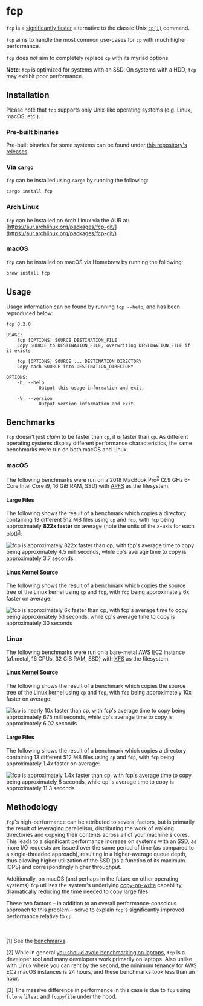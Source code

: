 # fcp

`fcp` is a [significantly faster](#benchmarks) alternative to the classic Unix [`cp(1)`](https://man7.org/linux/man-pages/man1/cp.1.html) command.

`fcp` aims to handle the most common use-cases for `cp` with much higher performance.

`fcp` does _not_ aim to completely replace `cp` with its myriad options.

**Note**: `fcp` is optimized for systems with an SSD. On systems with a HDD, `fcp` may exhibit poor performance.

## Installation

Please note that `fcp` supports only Unix-like operating systems (e.g. Linux, macOS, etc.).

### Pre-built binaries

Pre-built binaries for some systems can be found under [this repository's releases](https://github.com/Svetlitski/fcp/releases).

### Via [`cargo`](https://github.com/rust-lang/cargo)

`fcp` can be installed using `cargo` by running the following:

```sh
cargo install fcp
```

### Arch Linux

`fcp` can be installed on Arch Linux via the AUR at: [https://aur.archlinux.org/packages/fcp-git/](https://aur.archlinux.org/packages/fcp-git/)

### macOS

`fcp` can be installed on macOS via Homebrew by running the following:

```sh
brew install fcp
```

## Usage

Usage information can be found by running `fcp --help`, and has been reproduced below:

```
fcp 0.2.0

USAGE:
    fcp [OPTIONS] SOURCE DESTINATION_FILE
    Copy SOURCE to DESTINATION_FILE, overwriting DESTINATION_FILE if it exists

    fcp [OPTIONS] SOURCE ... DESTINATION_DIRECTORY
    Copy each SOURCE into DESTINATION_DIRECTORY

OPTIONS:
    -h, --help
            Output this usage information and exit.

    -V, --version
            Output version information and exit.
```

## Benchmarks

`fcp` doesn't just _claim_ to be faster than `cp`, it _is_ faster than `cp`. As different operating systems display
different performance characteristics, the same benchmarks were run on both macOS and Linux.

### macOS

The following benchmarks were run on a 2018 MacBook Pro<sup><a href="#footnote-2">2</a></sup> (2.9 GHz 6-Core Intel Core i9, 16 GiB RAM, SSD) with [APFS](https://developer.apple.com/documentation/foundation/file_system/about_apple_file_system) as the filesystem.

#### Large Files

The following shows the result of a benchmark which copies a directory containing 13 different 512 MB files using `cp` and `fcp`, with `fcp` being approximately **822x faster** on average (note the units of the x-axis for each plot)<sup><a href="#footnote-3">3</a></sup>:

![`fcp` is approximately 822x faster than `cp`, with `fcp`'s average time to copy being approximately 4.5 milliseconds, while `cp`'s average time to copy is approximately 3.7 seconds](https://user-images.githubusercontent.com/35482043/122131973-a3990080-cdff-11eb-92dc-3e0d5f47ac07.png)

#### Linux Kernel Source

The following shows the result of a benchmark which copies the source tree of the Linux kernel using `cp` and `fcp`, with `fcp` being approximately 6x faster on average:

![`fcp` is approximately 6x faster than `cp`, with `fcp`'s average time to copy being approximately 5.1 seconds, while `cp`'s average time to copy is approximately 30 seconds](https://user-images.githubusercontent.com/35482043/122131983-a7c51e00-cdff-11eb-8bbb-8c768998de56.png)

### Linux

The following benchmarks were run on a bare-metal AWS EC2 instance (a1.metal, 16 CPUs, 32 GiB RAM, SSD) with [XFS](https://en.wikipedia.org/wiki/XFS) as the filesystem.

#### Linux Kernel Source

The following shows the result of a benchmark which copies the source tree of the Linux kernel using `cp` and `fcp`, with `fcp` being approximately 10x faster on average:

![`fcp` is nearly 10x faster than `cp`, with `fcp`'s average time to copy being approximately 675 milliseconds, while `cp`'s average time to copy is approximately 6.02 seconds](https://user-images.githubusercontent.com/35482043/122125946-ae9b6300-cdf6-11eb-97dd-0e0bfb916ede.png)

#### Large Files

The following shows the result of a benchmark which copies a directory containing 13 different 512 MB files using `cp` and `fcp`, with `fcp` being approximately 1.4x faster on average:

![`fcp` is approximately 1.4x faster than `cp, with `fcp`'s average time to copy being approximately 8 seconds, while `cp`'s average time to copy is approximately 11.3 seconds](https://user-images.githubusercontent.com/35482043/122125941-ae02cc80-cdf6-11eb-9899-a93ed0442f6f.png)


## Methodology

`fcp`'s high-performance can be attributed to several factors, but is primarily
the result of leveraging parallelism, distributing the work of walking
directories and copying their contents across all of your machine's cores. This
leads to a significant performance increase on systems with an SSD, as more I/O
requests are issued over the same period of time (as compared to a
single-threaded approach), resulting in a higher-average queue depth, thus
allowing higher utilization of the SSD (as a function of its maximum IOPS) and
correspondingly higher throughput.

Additionally, on macOS (and perhaps in the future on other operating systems) `fcp`
utilizes the system's underlying [copy-on-write](https://en.wikipedia.org/wiki/Copy-on-write)
capability, dramatically reducing the time needed to copy large files.

These two factors – in addition to an overall performance-conscious approach to this problem – serve
to explain `fcp`'s significantly improved performance relative to `cp`.
<br>
<br>
<br>

[1] See the [benchmarks](#benchmarks).

<span id="footnote-2">[2]</span> While in general [you should avoid benchmarking on
laptops](https://lemire.me/blog/my-sayings/), `fcp` is a developer tool and
many developers work primarily on laptops. Also unlike with Linux where you can
rent by the second, the minimum tenancy for AWS EC2 macOS instances is 24
hours, and these benchmarks took less than an hour.

<span id="footnote-3">[3]</span> The massive difference in performance in this case is due
to `fcp` using `fclonefileat` and `fcopyfile` under the hood.
